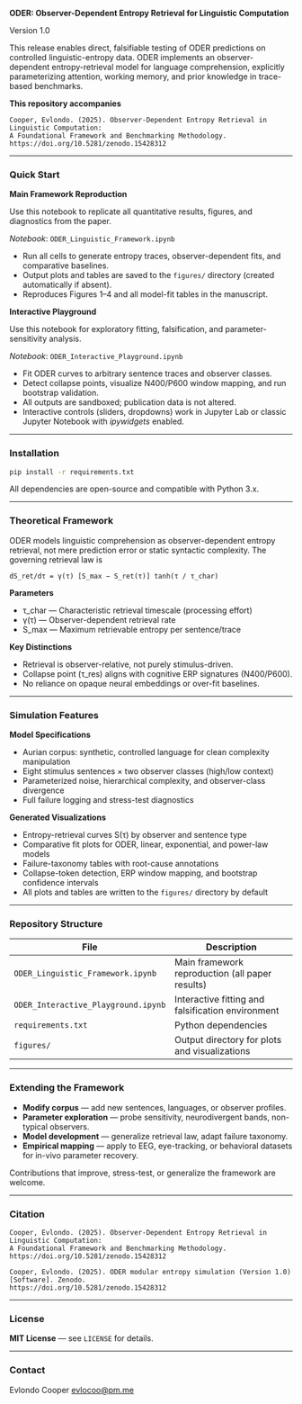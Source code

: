 **ODER: Observer-Dependent Entropy Retrieval for Linguistic Computation**

Version 1.0 

This release enables direct, falsifiable testing of ODER predictions on controlled linguistic-entropy data. ODER implements an observer-dependent entropy-retrieval model for language comprehension, explicitly parameterizing attention, working memory, and prior knowledge in trace-based benchmarks.

**This repository accompanies**

```
Cooper, Evlondo. (2025). Observer-Dependent Entropy Retrieval in Linguistic Computation:  
A Foundational Framework and Benchmarking Methodology.  
https://doi.org/10.5281/zenodo.15428312
```

---

### Quick Start

**Main Framework Reproduction**

Use this notebook to replicate all quantitative results, figures, and diagnostics from the paper.

*Notebook*: `ODER_Linguistic_Framework.ipynb`

* Run all cells to generate entropy traces, observer-dependent fits, and comparative baselines.
* Output plots and tables are saved to the `figures/` directory (created automatically if absent).
* Reproduces Figures 1–4 and all model-fit tables in the manuscript.

**Interactive Playground**

Use this notebook for exploratory fitting, falsification, and parameter-sensitivity analysis.

*Notebook*: `ODER_Interactive_Playground.ipynb`

* Fit ODER curves to arbitrary sentence traces and observer classes.
* Detect collapse points, visualize N400/P600 window mapping, and run bootstrap validation.
* All outputs are sandboxed; publication data is not altered.
* Interactive controls (sliders, dropdowns) work in Jupyter Lab or classic Jupyter Notebook with *ipywidgets* enabled.

---

### Installation

```bash
pip install -r requirements.txt
```

All dependencies are open-source and compatible with Python 3.x.

---

### Theoretical Framework

ODER models linguistic comprehension as observer-dependent entropy retrieval, not mere prediction error or static syntactic complexity. The governing retrieval law is

```
dS_ret/dτ = γ(τ) [S_max − S_ret(τ)] tanh(τ / τ_char)
```

**Parameters**

* τ\_char — Characteristic retrieval timescale (processing effort)
* γ(τ)   — Observer-dependent retrieval rate
* S\_max  — Maximum retrievable entropy per sentence/trace

**Key Distinctions**

* Retrieval is observer-relative, not purely stimulus-driven.
* Collapse point (τ\_res) aligns with cognitive ERP signatures (N400/P600).
* No reliance on opaque neural embeddings or over-fit baselines.

---

### Simulation Features

**Model Specifications**

* Aurian corpus: synthetic, controlled language for clean complexity manipulation
* Eight stimulus sentences × two observer classes (high/low context)
* Parameterized noise, hierarchical complexity, and observer-class divergence
* Full failure logging and stress-test diagnostics

**Generated Visualizations**

* Entropy-retrieval curves S(τ) by observer and sentence type
* Comparative fit plots for ODER, linear, exponential, and power-law models
* Failure-taxonomy tables with root-cause annotations
* Collapse-token detection, ERP window mapping, and bootstrap confidence intervals
* All plots and tables are written to the `figures/` directory by default

---

### Repository Structure

| File                                | Description                                       |
| ----------------------------------- | ------------------------------------------------- |
| `ODER_Linguistic_Framework.ipynb`   | Main framework reproduction (all paper results)   |
| `ODER_Interactive_Playground.ipynb` | Interactive fitting and falsification environment |
| `requirements.txt`                  | Python dependencies                               |
| `figures/`                          | Output directory for plots and visualizations     |

---

### Extending the Framework

* **Modify corpus** — add new sentences, languages, or observer profiles.
* **Parameter exploration** — probe sensitivity, neurodivergent bands, non-typical observers.
* **Model development** — generalize retrieval law, adapt failure taxonomy.
* **Empirical mapping** — apply to EEG, eye-tracking, or behavioral datasets for in-vivo parameter recovery.

Contributions that improve, stress-test, or generalize the framework are welcome.

---

### Citation

```
Cooper, Evlondo. (2025). Observer-Dependent Entropy Retrieval in Linguistic Computation:  
A Foundational Framework and Benchmarking Methodology.  
https://doi.org/10.5281/zenodo.15428312

Cooper, Evlondo. (2025). ODER modular entropy simulation (Version 1.0) [Software]. Zenodo.  
https://doi.org/10.5281/zenodo.15428312
```

---

### License

**MIT License** — see `LICENSE` for details.

---

### Contact

Evlondo Cooper
[evlocoo@pm.me](mailto:evlocoo@pm.me)
